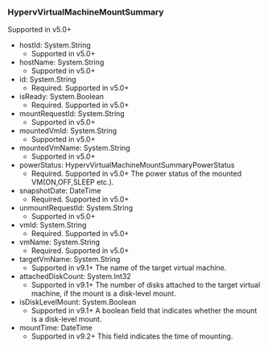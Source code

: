 ### HypervVirtualMachineMountSummary
Supported in v5.0+

- hostId: System.String
  - Supported in v5.0+
- hostName: System.String
  - Supported in v5.0+
- id: System.String
  - Required. Supported in v5.0+
- isReady: System.Boolean
  - Required. Supported in v5.0+
- mountRequestId: System.String
  - Supported in v5.0+
- mountedVmId: System.String
  - Supported in v5.0+
- mountedVmName: System.String
  - Supported in v5.0+
- powerStatus: HypervVirtualMachineMountSummaryPowerStatus
  - Required. Supported in v5.0+
The power status of the mounted VM(ON,OFF,SLEEP etc.).
- snapshotDate: DateTime
  - Required. Supported in v5.0+
- unmountRequestId: System.String
  - Supported in v5.0+
- vmId: System.String
  - Required. Supported in v5.0+
- vmName: System.String
  - Required. Supported in v5.0+
- targetVmName: System.String
  - Supported in v9.1+
The name of the target virtual machine.
- attachedDiskCount: System.Int32
  - Supported in v9.1+
The number of disks attached to the target virtual machine, if the mount is a disk-level mount.
- isDiskLevelMount: System.Boolean
  - Supported in v9.1+
A boolean field that indicates whether the mount is a disk-level mount.
- mountTime: DateTime
  - Supported in v9.2+
This field indicates the time of mounting.
